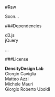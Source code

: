 #Raw

Soon… 


###Dependencies

d3.js  
jQuery

...

###License

**DensityDesign Lab**  
Giorgio Caviglia  
Matteo Azzi  
Michele Mauri  
Giorgio Roberto Uboldi
